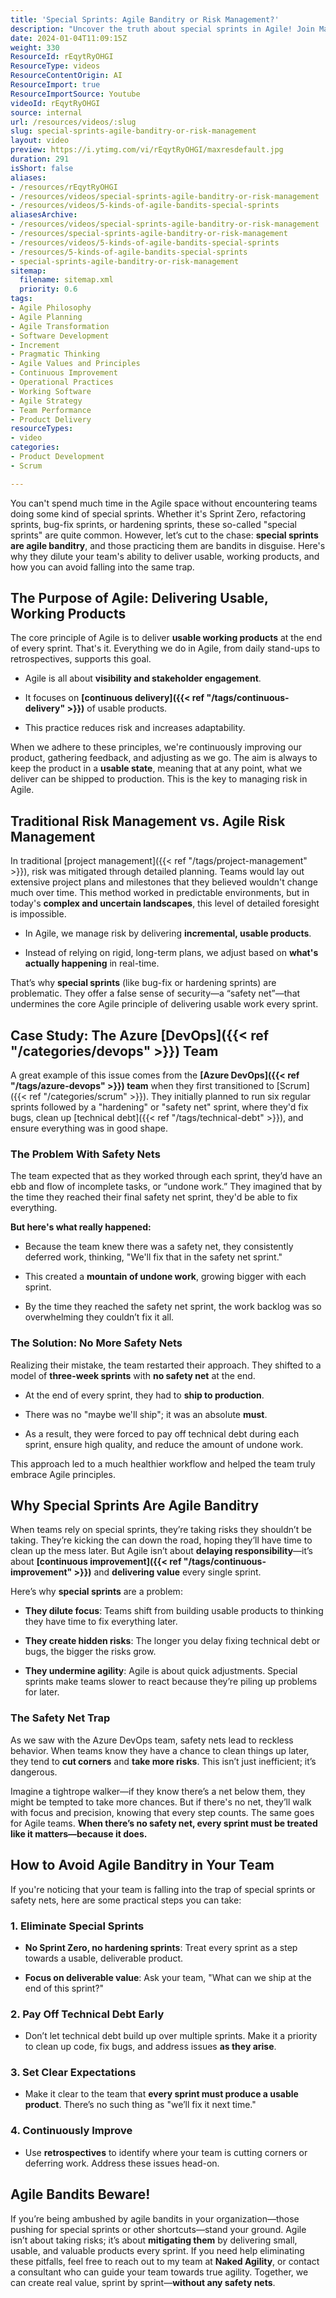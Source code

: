 ```yaml
---
title: 'Special Sprints: Agile Banditry or Risk Management?'
description: "Uncover the truth about special sprints in Agile! Join Martin as he reveals their pitfalls and impact on product delivery. \U0001F680\U0001F50D #Agile #SpecialSprints"
date: 2024-01-04T11:09:15Z
weight: 330
ResourceId: rEqytRyOHGI
ResourceType: videos
ResourceContentOrigin: AI
ResourceImport: true
ResourceImportSource: Youtube
videoId: rEqytRyOHGI
source: internal
url: /resources/videos/:slug
slug: special-sprints-agile-banditry-or-risk-management
layout: video
preview: https://i.ytimg.com/vi/rEqytRyOHGI/maxresdefault.jpg
duration: 291
isShort: false
aliases:
- /resources/rEqytRyOHGI
- /resources/videos/special-sprints-agile-banditry-or-risk-management
- /resources/videos/5-kinds-of-agile-bandits-special-sprints
aliasesArchive:
- /resources/videos/special-sprints-agile-banditry-or-risk-management
- /resources/special-sprints-agile-banditry-or-risk-management
- /resources/videos/5-kinds-of-agile-bandits-special-sprints
- /resources/5-kinds-of-agile-bandits-special-sprints
- special-sprints-agile-banditry-or-risk-management
sitemap:
  filename: sitemap.xml
  priority: 0.6
tags:
- Agile Philosophy
- Agile Planning
- Agile Transformation
- Software Development
- Increment
- Pragmatic Thinking
- Agile Values and Principles
- Continuous Improvement
- Operational Practices
- Working Software
- Agile Strategy
- Team Performance
- Product Delivery
resourceTypes:
- video
categories:
- Product Development
- Scrum

---
```

You can't spend much time in the Agile space without encountering teams doing some kind of special sprints. Whether it's Sprint Zero, refactoring sprints, bug-fix sprints, or hardening sprints, these so-called "special sprints" are quite common. However, let’s cut to the chase: **special sprints are agile banditry**, and those practicing them are bandits in disguise. Here's why they dilute your team's ability to deliver usable, working products, and how you can avoid falling into the same trap.

## **The Purpose of Agile: Delivering Usable, Working Products**

The core principle of Agile is to deliver **usable working products** at the end of every sprint. That's it. Everything we do in Agile, from daily stand-ups to retrospectives, supports this goal.

- Agile is all about **visibility and stakeholder engagement**.

- It focuses on **[continuous delivery]({{< ref "/tags/continuous-delivery" >}})** of usable products.

- This practice reduces risk and increases adaptability.

When we adhere to these principles, we're continuously improving our product, gathering feedback, and adjusting as we go. The aim is always to keep the product in a **usable state**, meaning that at any point, what we deliver can be shipped to production. This is the key to managing risk in Agile.

## **Traditional Risk Management vs. Agile Risk Management**

In traditional [project management]({{< ref "/tags/project-management" >}}), risk was mitigated through detailed planning. Teams would lay out extensive project plans and milestones that they believed wouldn't change much over time. This method worked in predictable environments, but in today's **complex and uncertain landscapes**, this level of detailed foresight is impossible.

- In Agile, we manage risk by delivering **incremental, usable products**.

- Instead of relying on rigid, long-term plans, we adjust based on **what's actually happening** in real-time.

That’s why **special sprints** (like bug-fix or hardening sprints) are problematic. They offer a false sense of security—a “safety net”—that undermines the core Agile principle of delivering usable work every sprint.

## **Case Study: The Azure [DevOps]({{< ref "/categories/devops" >}}) Team**

A great example of this issue comes from the **[Azure DevOps]({{< ref "/tags/azure-devops" >}}) team** when they first transitioned to [Scrum]({{< ref "/categories/scrum" >}}). They initially planned to run six regular sprints followed by a "hardening" or "safety net" sprint, where they'd fix bugs, clean up [technical debt]({{< ref "/tags/technical-debt" >}}), and ensure everything was in good shape.

### **The Problem With Safety Nets**

The team expected that as they worked through each sprint, they’d have an ebb and flow of incomplete tasks, or “undone work.” They imagined that by the time they reached their final safety net sprint, they'd be able to fix everything.

**But here's what really happened:**

- Because the team knew there was a safety net, they consistently deferred work, thinking, "We'll fix that in the safety net sprint."

- This created a **mountain of undone work**, growing bigger with each sprint.

- By the time they reached the safety net sprint, the work backlog was so overwhelming they couldn’t fix it all.

### **The Solution: No More Safety Nets**

Realizing their mistake, the team restarted their approach. They shifted to a model of **three-week sprints** with **no safety net** at the end.

- At the end of every sprint, they had to **ship to production**.

- There was no "maybe we'll ship"; it was an absolute **must**.

- As a result, they were forced to pay off technical debt during each sprint, ensure high quality, and reduce the amount of undone work.

This approach led to a much healthier workflow and helped the team truly embrace Agile principles.

## **Why Special Sprints Are Agile Banditry**

When teams rely on special sprints, they’re taking risks they shouldn’t be taking. They’re kicking the can down the road, hoping they’ll have time to clean up the mess later. But Agile isn’t about **delaying responsibility**—it’s about **[continuous improvement]({{< ref "/tags/continuous-improvement" >}})** and **delivering value** every single sprint.

Here’s why **special sprints** are a problem:

- **They dilute focus**: Teams shift from building usable products to thinking they have time to fix everything later.

- **They create hidden risks**: The longer you delay fixing technical debt or bugs, the bigger the risks grow.

- **They undermine agility**: Agile is about quick adjustments. Special sprints make teams slower to react because they’re piling up problems for later.

### **The Safety Net Trap**

As we saw with the Azure DevOps team, safety nets lead to reckless behavior. When teams know they have a chance to clean things up later, they tend to **cut corners** and **take more risks**. This isn’t just inefficient; it’s dangerous.

Imagine a tightrope walker—if they know there’s a net below them, they might be tempted to take more chances. But if there's no net, they’ll walk with focus and precision, knowing that every step counts. The same goes for Agile teams. **When there’s no safety net, every sprint must be treated like it matters—because it does.**

## **How to Avoid Agile Banditry in Your Team**

If you're noticing that your team is falling into the trap of special sprints or safety nets, here are some practical steps you can take:

### **1\. Eliminate Special Sprints**

- **No Sprint Zero, no hardening sprints**: Treat every sprint as a step towards a usable, deliverable product.

- **Focus on deliverable value**: Ask your team, "What can we ship at the end of this sprint?"

### **2\. Pay Off Technical Debt Early**

- Don’t let technical debt build up over multiple sprints. Make it a priority to clean up code, fix bugs, and address issues **as they arise**.

### **3\. Set Clear Expectations**

- Make it clear to the team that **every sprint must produce a usable product**. There’s no such thing as "we’ll fix it next time."

### **4\. Continuously Improve**

- Use **retrospectives** to identify where your team is cutting corners or deferring work. Address these issues head-on.

## **Agile Bandits Beware!**

If you’re being ambushed by agile bandits in your organization—those pushing for special sprints or other shortcuts—stand your ground. Agile isn’t about taking risks; it’s about **mitigating them** by delivering small, usable, and valuable products every sprint. If you need help eliminating these pitfalls, feel free to reach out to my team at **Naked Agility**, or contact a consultant who can guide your team towards true agility. Together, we can create real value, sprint by sprint—**without any safety nets**.

